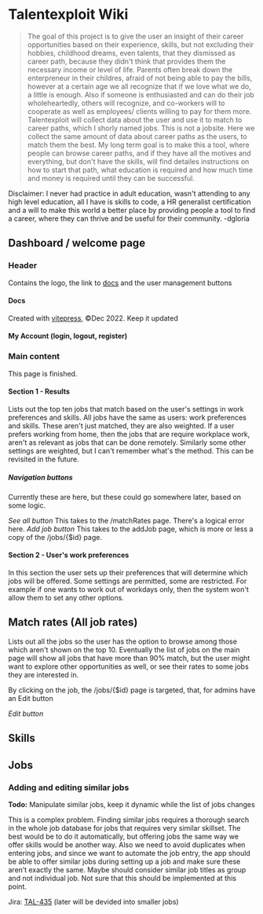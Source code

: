 # Talentexploit Wiki

>The goal of this project is to give the user an insight of their career opportunities based on their experience, skills, but not excluding their hobbies, childhood dreams, even talents, that they dismissed as career path, because they didn't think that provides them the necessary income or level of life.
Parents often break down the enterpreneur in their childres, afraid of not being able to pay the bills, however at a certain age we all recognize that if we love what we do, a little is enough. Also if someone is enthusiasted and can do their job wholeheartedly, others will recognize, and co-workers will to cooperate as well as employees/ clients willing to pay for them more.
Talentexploit will collect data about the user and use it to match to career paths, which I shorly named jobs. This is not a jobsite. Here we collect the same amount of data about career paths as the users, to match them the best. 
My long term goal is to make this a tool, where people can browse career paths, and if they have all the motives and everything, but don't have the skills, will find detailes instructions on how to start that path, what education is required and how much time and money is required until they can be successful.

Disclaimer: I never had practice in adult education, wasn't attending to any high level education, all I have is skills to code, a HR generalist certification and a will to make this world a better place by providing people a tool to find a career, where they can thrive and be useful for their community. -dgloria

## Dashboard / welcome page

### Header
Contains the logo, the link to [docs](https://talentexploit-wiki.netlify.app#docs) and the user management buttons

#### Docs
Created with [vitepress](https://vitepress.vuejs.org/), &copy;Dec 2022. Keep it updated 

#### My Account (login, logout, register)


### Main content
This page is finished.

#### Section 1 - Results
Lists out the top ten jobs that match based on the user's settings in work preferences and skills.
All jobs have the same as users: work preferences and skills. These aren't just matched, they are also weighted. If a user prefers working from home, then the jobs that are require workplace work, aren't as relevant as jobs that can be done remotely. Similarly some other settings are weighted, but I can't remember what's the method. This can be revisited in the future.

##### Navigation buttons
Currently these are here, but these could go somewhere later, based on some logic.

*See all button* This takes to the /matchRates page. There's a logical error here.
*Add job button* This takes to the addJob page, which is more or less a copy of the /jobs/{$id} page.

#### Section 2 - User's work preferences
In this section the user sets up their preferences that will determine which jobs will be offered. 
Some settings are permitted, some are restricted. For example if one wants to work out of workdays only, then the system won't allow them to set any other options. 

## Match rates (All job rates)
Lists out all the jobs so the user has the option to browse among those which aren't shown on the top 10. Eventually the list of jobs on the main page will show all jobs that have more than 90% match, but the user might want to explore other opportunities as well, or see their rates to some jobs they are interested in. 

By clicking on the job, the /jobs/{$id} page is targeted, that, for admins have an Edit button

*Edit button* 

## Skills



## Jobs

### Adding and editing similar jobs
**Todo:** Manipulate similar jobs, keep it dynamic while the list of jobs changes

This is a complex problem. Finding similar jobs requires a thorough search in the whole job database for jobs that requires very similar skillset. The best would be to do it automatically, but offering jobs the same way we offer skills would be another way. Also we need to avoid duplicates when entering jobs, and since we want to automate the job entry, the app should be able to offer similar jobs during setting up a job and make sure these aren’t exactly the same. Maybe should consider similar job titles as group and not individual job. Not sure that this should be implemented at this point.

Jira: [TAL-435](https://talentexploit.atlassian.net/browse/TAL-435) (later will be devided into smaller jobs)

